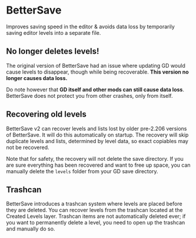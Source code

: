 # <cy>BetterSave</c>

Improves saving speed in the editor & avoids data loss by temporarily saving editor levels into a separate file.

## <cg>No longer deletes levels!</c>

The original version of BetterSave had an issue where updating GD would cause levels to disappear, though while being recoverable. **This version no longer causes data loss.**

Do note however that **GD itself and other mods can still cause data loss**. BetterSave does not protect you from other crashes, only from itself.

## <cp>Recovering old levels</c>

BetterSave v2 can recover levels and lists lost by older pre-2.206 versions of BetterSave. It will do this automatically on startup. The recovery will skip duplicate levels and lists, determined by level data, so exact copiables may not be recovered.

Note that for safety, <cp>the recovery will <cy>not</c> delete the save directory</c>. If you are sure everything has been recovered and want to free up space, you can manually delete the `levels` folder from your GD save directory.

## <co>Trashcan</c>

BetterSave introduces a trashcan system where levels are placed before they are deleted. You can <cg>recover levels</c> from the trashcan located at the Created Levels layer. <cr>Trashcan items are <cy>not</c> automatically deleted ever</c>; if you want to permanently delete a level, you need to open up the trashcan and manually do so.
